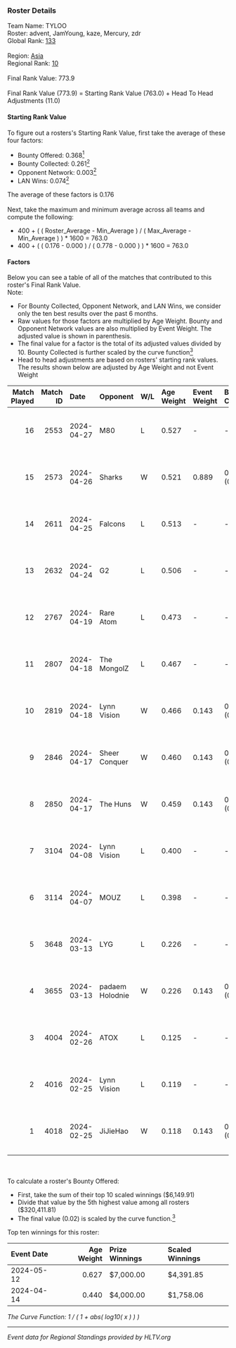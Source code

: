 ### Roster Details<br />
Team Name: TYLOO<br />
Roster: advent, JamYoung, kaze, Mercury, zdr<br />
Global Rank: [133](../standings_global.md)<br />
<br />
Region: [Asia]( ../standings_asia.md)<br />
Regional Rank: [10]( ../standings_asia.md)<br />
<br />
Final Rank Value:  773.9<br />
<br />
Final Rank Value (773.9) = Starting Rank Value (763.0) + Head To Head Adjustments (11.0)<br />

#### Starting Rank Value<br />
To figure out a rosters's Starting Rank Value, first take the average of these four factors:<br />
- Bounty Offered: 0.368[<sup>1</sup>](#table2)
- Bounty Collected: 0.261[<sup>2</sup>](#table1)
- Opponent Network: 0.003[<sup>2</sup>](#table1)
- LAN Wins: 0.074[<sup>2</sup>](#table1)

The average of these factors is 0.176<br />
<br />
Next, take the maximum and minimum average across all teams and compute the following:<br />
- 400 + ( ( Roster_Average - Min_Average ) / ( Max_Average - Min_Average ) ) * 1600 = 763.0
- 400 + ( ( 0.176 - 0.000 ) / ( 0.778 - 0.000 ) ) * 1600 = 763.0


#### Factors<br />
Below you can see a table of all of the matches that contributed to this roster's Final Rank Value.<br />
Note:<br />

- For Bounty Collected, Opponent Network, and LAN Wins, we consider only the ten best results over the past 6 months.
- Raw values for those factors are multiplied by Age Weight. Bounty and Opponent Network values are also multiplied by Event Weight. The adjusted value is shown in parenthesis.
- The final value for a factor is the total of its adjusted values divided by 10. Bounty Collected is further scaled by the curve function[<sup>3</sup>](#curveFunction)
- Head to head adjustments are based on rosters' starting rank values. The results shown below are adjusted by Age Weight and not Event Weight
<span id="table1"></span><br />


| Match Played | Match ID | Date       | Opponent        | W/L | Age Weight | Event Weight | Bounty Collected | Opponent Network | LAN Wins  | H2H Adj. | Roster                                  |
| -: | -: | :- | :- | :- | :- | :- | :- | :- | :- | -: | :- |
|           16 |     2553 | 2024-04-27 | M80             | L   | 0.527      | -            | -                | -                | -         |    -1.13 | advent, JamYoung, kaze, Mercury, zdr    |
|           15 |     2573 | 2024-04-26 | Sharks          | W   | 0.521      | 0.889        | 0.020 (0.009)    | 0.031 (0.014)    | 1 (0.521) |     8.14 | advent, JamYoung, kaze, Mercury, zdr    |
|           14 |     2611 | 2024-04-25 | Falcons         | L   | 0.513      | -            | -                | -                | -         |    -0.43 | advent, JamYoung, kaze, Mercury, zdr    |
|           13 |     2632 | 2024-04-24 | G2              | L   | 0.506      | -            | -                | -                | -         |    -0.02 | advent, JamYoung, kaze, Mercury, zdr    |
|           12 |     2767 | 2024-04-19 | Rare Atom       | L   | 0.473      | -            | -                | -                | -         |    -5.37 | advent, JamYoung, kaze, Mercury, zdr    |
|           11 |     2807 | 2024-04-18 | The MongolZ     | L   | 0.467      | -            | -                | -                | -         |    -0.03 | advent, JamYoung, kaze, Mercury, zdr    |
|           10 |     2819 | 2024-04-18 | Lynn Vision     | W   | 0.466      | 0.143        | 0.086 (0.006)    | 0.182 (0.012)    | 0 (0.000) |    12.29 | advent, JamYoung, kaze, Mercury, zdr    |
|            9 |     2846 | 2024-04-17 | Sheer Conquer   | W   | 0.460      | 0.143        | 0.000 (0.000)    | 0.018 (0.001)    | 0 (0.000) |     2.70 | advent, JamYoung, kaze, Mercury, zdr    |
|            8 |     2850 | 2024-04-17 | The Huns        | W   | 0.459      | 0.143        | 0.000 (0.000)    | 0.002 (0.000)    | 0 (0.000) |     1.72 | advent, JamYoung, kaze, Mercury, zdr    |
|            7 |     3104 | 2024-04-08 | Lynn Vision     | L   | 0.400      | -            | -                | -                | -         |    -1.98 | advent, JamYoung, kaze, Mercury, zdr    |
|            6 |     3114 | 2024-04-07 | MOUZ            | L   | 0.398      | -            | -                | -                | -         |    -0.03 | advent, JamYoung, kaze, Mercury, zdr    |
|            5 |     3648 | 2024-03-13 | LYG             | L   | 0.226      | -            | -                | -                | -         |    -4.10 | advent, JamYoung, lyrics3, Mercury, zdr |
|            4 |     3655 | 2024-03-13 | padaem Holodnie | W   | 0.226      | 0.143        | 0.000 (0.000)    | 0.000 (0.000)    | 0 (0.000) |     0.83 | advent, JamYoung, lyrics3, Mercury, zdr |
|            3 |     4004 | 2024-02-26 | ATOX            | L   | 0.125      | -            | -                | -                | -         |    -1.42 | advent, aumaN, JamYoung, kaze, Mercury  |
|            2 |     4016 | 2024-02-25 | Lynn Vision     | L   | 0.119      | -            | -                | -                | -         |    -0.63 | advent, aumaN, JamYoung, kaze, Mercury  |
|            1 |     4018 | 2024-02-25 | JiJieHao        | W   | 0.118      | 0.143        | 0.000 (0.000)    | 0.005 (0.000)    | 1 (0.118) |     0.45 | advent, aumaN, JamYoung, kaze, Mercury  |

<br />
<span id="table2"></span><br />
To calculate a roster's Bounty Offered:<br />

- First, take the sum of their top 10 scaled winnings ($6,149.91)
- Divide that value by the 5th highest value among all rosters ($320,411.81)
- The final value (0.02) is scaled by the curve function.[<sup>3</sup>](#curveFunction)

Top ten winnings for this roster:<br />

| Event Date | Age Weight | Prize Winnings | Scaled Winnings |
| :- | -: | :- | :- |
| 2024-05-12 |      0.627 | $7,000.00      | $4,391.85       |
| 2024-04-14 |      0.440 | $4,000.00      | $1,758.06       |


<span id="curveFunction"></span>_The Curve Function: 1 / ( 1 + abs( log10( x ) ) )_<br />

---
_Event data for Regional Standings provided by HLTV.org_<br />
